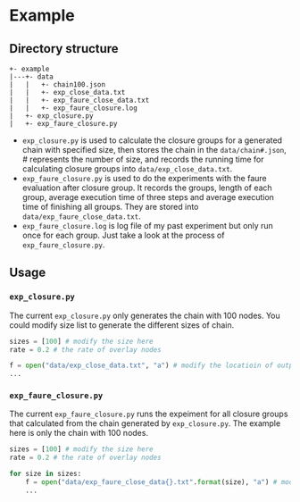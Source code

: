 # Example 

## Directory structure
```text
+- example
|---+- data
|   |   +- chain100.json
|   |   +- exp_close_data.txt
|   |   +- exp_faure_close_data.txt
|   |   +- exp_faure_closure.log
|   +- exp_closure.py
|   +- exp_faure_closure.py
```

* `exp_closure.py` is used to calculate the closure groups for a generated chain with specified size, then stores the chain in the `data/chain#.json`, # represents the number of size, and records the running time for calculating closure groups  into `data/exp_close_data.txt`.
* `exp_faure_closure.py` is used to do the experiments with the faure evaluation after closure group. It records the groups, length of each group, average execution time of three steps and average execution time of finishing all groups. They are stored into `data/exp_faure_close_data.txt`.
* `exp_faure_closure.log` is log file of my past experiment but only run once for each group. Just take a look at the process of `exp_faure_closure.py`.

## Usage

### `exp_closure.py`

The current `exp_closure.py` only generates the chain with 100 nodes. You could modify size list to generate the different sizes of chain.

```python
sizes = [100] # modify the size here
rate = 0.2 # the rate of overlay nodes

f = open("data/exp_close_data.txt", "a") # modify the locatioin of output here.
...
```

### `exp_faure_closure.py`

The current `exp_faure_closure.py` runs the expeiment for all closure groups that calculated from the chain generated by `exp_closure.py`. The example here is only the chain with 100 nodes.

```python
sizes = [100] # modify the size here
rate = 0.2 # the rate of overlay nodes

for size in sizes:
    f = open("data/exp_faure_close_data{}.txt".format(size), "a") # modify the locatioin of output here.
    ...
```
